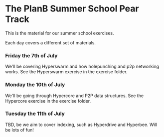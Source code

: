 # The PlanB Summer School Pear Track

This is the material for our summer school exercises.

Each day covers a different set of materials.

### Friday the 7th of July

We'll be covering Hyperswarm and how holepunching and p2p networking works.
See the Hyperswarm exercise in the exercise folder.

### Monday the 10th of July

We'll be going through Hypercore and P2P data structures.
See the Hypercore exercise in the exercise folder.

### Tuesday the 11th of July

TBD, be we aim to cover indexing, such as Hyperdrive and Hyperbee.
Will be lots of fun!

